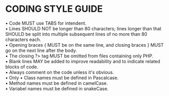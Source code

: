 <h1>CODING STYLE GUIDE</h1>

<article>
•	Code MUST use TABS for intendent.<br>
•	Lines SHOULD NOT be longer than 80 characters; lines longer than that SHOULD be split into multiple subsequent lines of no more than 80     characters each.<br>
•	Opening braces { MUST be on the same line, and closing braces } MUST go on the next line after the body.<br>
•	The closing ?> tag MUST be omitted from files containing only PHP.<br>
•	Blank lines MAY be added to improve readability and to indicate related blocks of code.<br>
•	Always comment on the code unless it's obvious.<br>
•	Only <?php or <?= are allowed for PHP tags.<br>
•	Class names must be defined in Pascalcase.<br>
•	Method names must be defined in camelCase.<br>
•	Variabel names must be defined in snakeCase.<br>
</article>
